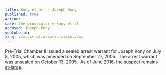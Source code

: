 ```yaml
---
title: Kony et al. - Joseph Kony
published: true
action:
case: the-prosecutor-v-kony-et-al
accused: joseph-kony
youtube_id:
slug: kony-et-al-events-joseph-kony
---
```



Pre-Trial Chamber II issued a sealed arrest warrant for Joseph Kony on July 8, 2005, which was amended on September 27, 2005.&nbsp; The arrest warrant was unsealed on October 13, 2005.&nbsp; As of June 2016, the suspect remains [at-large](http://www.theguardian.com/world/2014/nov/06/joseph-kony-hiding-sudan-border-report-lra).&nbsp;